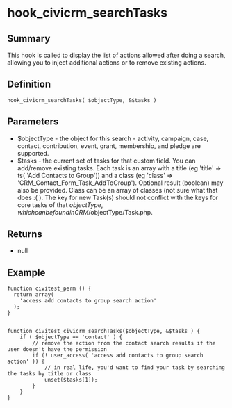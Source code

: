 # hook_civicrm_searchTasks

## Summary

This hook is called to display the list of actions allowed after doing a
search, allowing you to inject additional actions or to remove existing actions.

## Definition

    hook_civicrm_searchTasks( $objectType, &$tasks )

## Parameters

-   $objectType - the object for this search - activity, campaign,
    case, contact, contribution, event, grant, membership, and pledge
    are supported.
-   $tasks - the current set of tasks for that custom field. You can
    add/remove existing tasks. Each task is an array with a title (eg
    'title'  => ts( 'Add Contacts to Group')) and a class (eg 'class'
    => 'CRM_Contact_Form_Task_AddToGroup'). Optional result
    (boolean) may also be provided. Class can be an array of classes
    (not sure what that does :( ). The key for new Task(s) should not
    conflict with the keys for core tasks of that $objectType, which
    can be found in CRM/$objectType/Task.php.

## Returns

-   null

## **Example**

    function civitest_perm () {
      return array(
        'access add contacts to group search action'
      );
    }


    function civitest_civicrm_searchTasks($objectType, &$tasks ) {
        if ( $objectType == 'contact' ) {
            // remove the action from the contact search results if the user doesn't have the permission
            if (! user_access( 'access add contacts to group search action' )) {
                // in real life, you'd want to find your task by searching the tasks by title or class
                unset($tasks[1]);
            }
        }
    }
